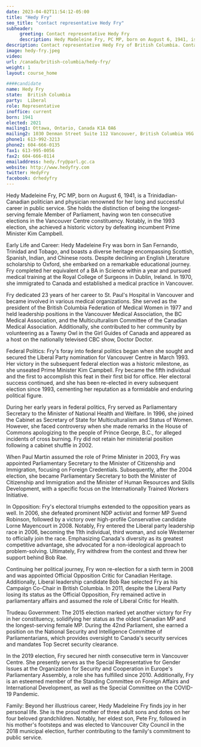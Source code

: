 ```yaml
---
date: 2023-04-02T11:54:12-05:00
title: "Hedy Fry"
seo_title: "contact representative Hedy Fry"
subheader:
     greeting: Contact representative Hedy Fry
     description: Hedy Madeleine Fry, PC MP, born on August 6, 1941, is a Trinidadian-Canadian politician and physician renowned for her long and successful career in public service. She holds the distinction of being the longest-serving female Member of Parliament, having won ten consecutive elections in the Vancouver Centre constituency. Notably, in the 1993 election, she achieved a historic victory by defeating incumbent Prime Minister Kim Campbell.
description: Contact representative Hedy Fry of British Columbia. Contact information for Hedy Fry includes email address, phone number, and mailing address.
image: hedy-fry.jpeg
video:
url: /canada/british-columbia/hedy-fry/
weight: 1
layout: course_home

####candidate
name: Hedy Fry
state:	British Columbia
party:	Liberal
role: Representative
inoffice: current
born: 1941
elected: 2021
mailing1: Ottawa, Ontario, Canada K1A 0A6
mailing2: 1030 Denman Street Suite 112 Vancouver, British Columbia V6G 2M6
phone1: 613-992-3213
phone2: 604-666-0135
fax1: 613-995-0056
fax2: 604-666-0114
emailaddress: hedy.fry@parl.gc.ca
website: http://www.hedyfry.com
twitter: HedyFry
facebook: drhedyfry
---
```


Hedy Madeleine Fry, PC MP, born on August 6, 1941, is a Trinidadian-Canadian politician and physician renowned for her long and successful career in public service. She holds the distinction of being the longest-serving female Member of Parliament, having won ten consecutive elections in the Vancouver Centre constituency. Notably, in the 1993 election, she achieved a historic victory by defeating incumbent Prime Minister Kim Campbell.

Early Life and Career:
Hedy Madeleine Fry was born in San Fernando, Trinidad and Tobago, and boasts a diverse heritage encompassing Scottish, Spanish, Indian, and Chinese roots. Despite declining an English Literature scholarship to Oxford, she embarked on a remarkable educational journey. Fry completed her equivalent of a BA in Science within a year and pursued medical training at the Royal College of Surgeons in Dublin, Ireland. In 1970, she immigrated to Canada and established a medical practice in Vancouver.

Fry dedicated 23 years of her career to St. Paul's Hospital in Vancouver and became involved in various medical organizations. She served as the president of the British Columbia Federation of Medical Women in 1977 and held leadership positions in the Vancouver Medical Association, the BC Medical Association, and the Multiculturalism Committee of the Canadian Medical Association. Additionally, she contributed to her community by volunteering as a Tawny Owl in the Girl Guides of Canada and appeared as a host on the nationally televised CBC show, Doctor Doctor.

Federal Politics:
Fry's foray into federal politics began when she sought and secured the Liberal Party nomination for Vancouver Centre in March 1993. Her victory in the subsequent federal election was a historic milestone, as she unseated Prime Minister Kim Campbell. Fry became the fifth individual and the first to accomplish this feat in their first bid for office. Her electoral success continued, and she has been re-elected in every subsequent election since 1993, cementing her reputation as a formidable and enduring political figure.

During her early years in federal politics, Fry served as Parliamentary Secretary to the Minister of National Health and Welfare. In 1996, she joined the Cabinet as Secretary of State for Multiculturalism and Status of Women. However, she faced controversy when she made remarks in the House of Commons apologizing to the people of Prince George, B.C., for alleged incidents of cross burning. Fry did not retain her ministerial position following a cabinet shuffle in 2002.

When Paul Martin assumed the role of Prime Minister in 2003, Fry was appointed Parliamentary Secretary to the Minister of Citizenship and Immigration, focusing on Foreign Credentials. Subsequently, after the 2004 election, she became Parliamentary Secretary to both the Minister of Citizenship and Immigration and the Minister of Human Resources and Skills Development, with a specific focus on the Internationally Trained Workers Initiative.

In Opposition:
Fry's electoral triumphs extended to the opposition years as well. In 2006, she defeated prominent NDP activist and former MP Svend Robinson, followed by a victory over high-profile Conservative candidate Lorne Mayencourt in 2008. Notably, Fry entered the Liberal party leadership race in 2006, becoming the 11th individual, third woman, and sole Westerner to officially join the race. Emphasizing Canada's diversity as its greatest competitive advantage, she advocated for a non-ideological approach to problem-solving. Ultimately, Fry withdrew from the contest and threw her support behind Bob Rae.

Continuing her political journey, Fry won re-election for a sixth term in 2008 and was appointed Official Opposition Critic for Canadian Heritage. Additionally, Liberal leadership candidate Bob Rae selected Fry as his Campaign Co-Chair in British Columbia. In 2011, despite the Liberal Party losing its status as the Official Opposition, Fry remained active in parliamentary affairs and assumed the role of Liberal Critic for Health.

Trudeau Government:
The 2015 election marked yet another victory for Fry in her constituency, solidifying her status as the oldest Canadian MP and the longest-serving female MP. During the 42nd Parliament, she earned a position on the National Security and Intelligence Committee of Parliamentarians, which provides oversight to Canada's security services and mandates Top Secret security clearance.

In the 2019 election, Fry secured her ninth consecutive term in Vancouver Centre. She presently serves as the Special Representative for Gender Issues at the Organization for Security and Cooperation in Europe's Parliamentary Assembly, a role she has fulfilled since 2010. Additionally, Fry is an esteemed member of the Standing Committee on Foreign Affairs and International Development, as well as the Special Committee on the COVID-19 Pandemic.

Family:
Beyond her illustrious career, Hedy Madeleine Fry finds joy in her personal life. She is the proud mother of three adult sons and dotes on her four beloved grandchildren. Notably, her eldest son, Pete Fry, followed in his mother's footsteps and was elected to Vancouver City Council in the 2018 municipal election, further contributing to the family's commitment to public service.

